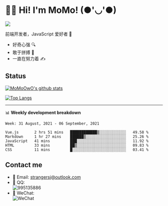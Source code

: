 # 👨‍🎓 Hi! I'm MoMo! (●'◡'●)

[![](https://img.shields.io/badge/-@MoMoOwO-%23181717?style=flat-square&logo=github)](https://github.com/MoMoOwO)

前端开发者，JavaScript 爱好者 💖
- 好奇心强 🔍
- 敢于拼搏 💪
- 一直在努力着 ✍

## Status

[![MoMoOwO's github stats](https://github-readme-stats.vercel.app/api?username=MoMoOwO&show_icons=true&theme=tokyonight)](https://github.com/MoMoOwO)

[![Top Langs](https://github-readme-stats.vercel.app/api/top-langs/?username=MoMoOwO&layout=compact&theme=tokyonight)](https://github.com/MoMoOwO)

---

📊 **Weekly development breakdown**

<!--START_SECTION:waka-->
```text
Week: 31 August, 2021 - 06 September, 2021

Vue.js       2 hrs 51 mins   ████████████▒░░░░░░░░░░░░   49.58 % 
Markdown     1 hr 27 mins    ██████▒░░░░░░░░░░░░░░░░░░   25.26 % 
JavaScript   41 mins         ███░░░░░░░░░░░░░░░░░░░░░░   11.92 % 
HTML         33 mins         ██▒░░░░░░░░░░░░░░░░░░░░░░   09.83 % 
CSS          11 mins         █░░░░░░░░░░░░░░░░░░░░░░░░   03.41 % 
```
<!--END_SECTION:waka-->

## Contact me

- 📧 Email: strangersj@outlook.com
- 🐧 QQ:  
  ![995135886](https://i.loli.net/2020/11/27/Yx6eDSQi34Va5IA.jpg)
- 💭 WeChat:  
  ![WeChat](https://i.loli.net/2020/11/27/wWX6uVoIQqig5KP.jpg)
  
